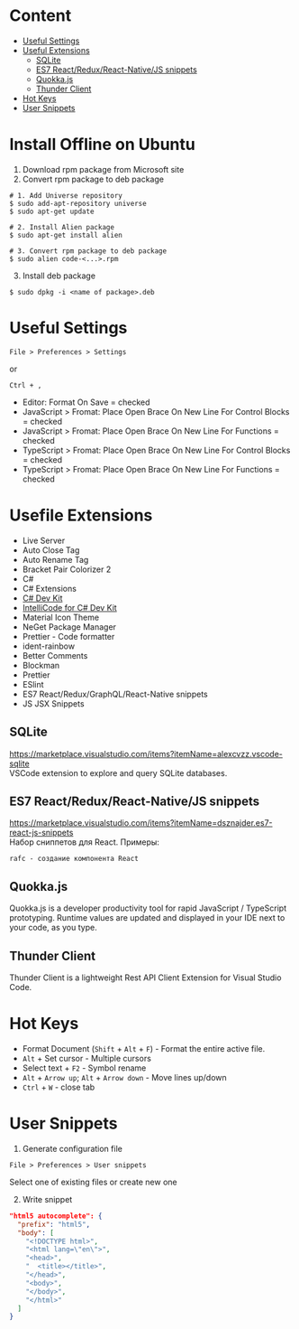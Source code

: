 # Content
* [Useful Settings](#useful-settings)
* [Useful Extensions](#usefile-extensions)
  * [SQLite](#sqlite)
  * [ES7 React/Redux/React-Native/JS snippets](#es7-reactreduxreact-nativejs-snippets)
  * [Quokka.js](#quokkajs)
  * [Thunder Client](#thunder-client)
* [Hot Keys](#hot-keys)
* [User Snippets](#hot-keys)
# Install Offline on Ubuntu
1. Download rpm package from Microsoft site
2. Convert rpm package to deb package
```
# 1. Add Universe repository
$ sudo add-apt-repository universe
$ sudo apt-get update

# 2. Install Alien package
$ sudo apt-get install alien

# 3. Convert rpm package to deb package
$ sudo alien code-<...>.rpm
```
3. Install deb package
```
$ sudo dpkg -i <name of package>.deb
```
# Useful Settings
```
File > Preferences > Settings
```
or
```
Ctrl + ,
```
* Editor: Format On Save = checked
* JavaScript > Fromat: Place Open Brace On New Line For Control Blocks = checked
* JavaScript > Fromat: Place Open Brace On New Line For Functions = checked
* TypeScript > Fromat: Place Open Brace On New Line For Control Blocks = checked
* TypeScript > Fromat: Place Open Brace On New Line For Functions = checked
# Usefile Extensions
* Live Server
* Auto Close Tag
* Auto Rename Tag
* Bracket Pair Colorizer 2
* C#
* C# Extensions
* [C# Dev Kit](https://marketplace.visualstudio.com/items?itemName=ms-dotnettools.csdevkit)
* [IntelliCode for C# Dev Kit](https://marketplace.visualstudio.com/items?itemName=ms-dotnettools.vscodeintellicode-csharp)
* Material Icon Theme
* NeGet Package Manager
* Prettier - Code formatter
* ident-rainbow
* Better Comments
* Blockman
* Prettier
* ESlint
* ES7 React/Redux/GraphQL/React-Native snippets
* JS JSX Snippets
## SQLite
https://marketplace.visualstudio.com/items?itemName=alexcvzz.vscode-sqlite  
VSCode extension to explore and query SQLite databases.
## ES7 React/Redux/React-Native/JS snippets
https://marketplace.visualstudio.com/items?itemName=dsznajder.es7-react-js-snippets  
Набор сниппетов для React. Примеры:
```
rafc - создание компонента React
```
## Quokka.js
Quokka.js is a developer productivity tool for rapid JavaScript / TypeScript prototyping. Runtime values are updated and displayed in your IDE next to your code, as you type.
## Thunder Client
Thunder Client is a lightweight Rest API Client Extension for Visual Studio Code.
# Hot Keys
* Format Document (`Shift` + `Alt` + `F`) - Format the entire active file.
* `Alt` + Set cursor - Multiple cursors
* Select text + `F2` - Symbol rename
* `Alt` + `Arrow up`; `Alt` + `Arrow down` - Move lines up/down
* `Ctrl` + `W` - close tab
# User Snippets
1. Generate configuration file
```
File > Preferences > User snippets
```
Select one of existing files or create new one

2. Write snippet
```json
"html5 autocomplete": {
  "prefix": "html5",
  "body": [
    "<!DOCTYPE html>",
    "<html lang=\"en\">",
    "<head>",
    "  <title></title>",
    "</head>",
    "<body>",
    "</body>",
    "</html>"
  ]
}
```
